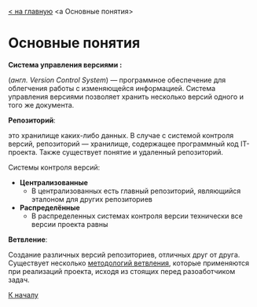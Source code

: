 [< на главную](./readme.md)
<a Основные понятия>

# Основные понятия
**Система управления версиями :** 

(*англ. Version Control System*) — программное обеспечение для облегчения работы с изменяющейся информацией. Система управления версиями позволяет хранить несколько версий одного и того же документа.

**Репозиторий**:

 это хранилище каких-либо данных. В случае с системой контроля версий, репозиторий — хранилище, содержащее программный код IT-проекта.
 Также существует понятие и удаленный репозиторий.




Системы контроля версий:

* **Централизованные**
  * В централизованных есть главный репозиторий, являющийся эталоном для других репозиториев
* **Распределённые**
  * В распределенных системах контроля версии технически все версии проекта равны

**Ветвление**:

Создание различных версий репозиториев, отличных друг от друга. Существует несколько  [методологий ветвления](type%20branch.md), которые применяются при реализаций проекта, исходя из стоящих перед разоаботчиком задач.

[К началу](#основные-понятия)